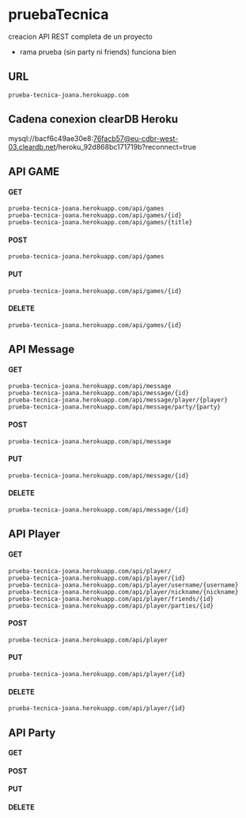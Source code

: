 # pruebaTecnica
creacion API REST completa de un proyecto

- rama prueba (sin party ni friends) funciona bien

## URL
```
prueba-tecnica-joana.herokuapp.com
```
## Cadena conexion clearDB Heroku 
mysql://bacf6c49ae30e8:76facb57@eu-cdbr-west-03.cleardb.net/heroku_92d868bc171719b?reconnect=true

## API GAME

#### GET
```
prueba-tecnica-joana.herokuapp.com/api/games
prueba-tecnica-joana.herokuapp.com/api/games/{id}
prueba-tecnica-joana.herokuapp.com/api/games/{title}
```

#### POST
```
prueba-tecnica-joana.herokuapp.com/api/games
```
#### PUT
```
prueba-tecnica-joana.herokuapp.com/api/games/{id}
```
#### DELETE
```
prueba-tecnica-joana.herokuapp.com/api/games/{id}
```

## API Message

#### GET
```
prueba-tecnica-joana.herokuapp.com/api/message
prueba-tecnica-joana.herokuapp.com/api/message/{id}
prueba-tecnica-joana.herokuapp.com/api/message/player/{player}
prueba-tecnica-joana.herokuapp.com/api/message/party/{party}

```
#### POST
```
prueba-tecnica-joana.herokuapp.com/api/message
```
#### PUT
```
prueba-tecnica-joana.herokuapp.com/api/message/{id}
```
#### DELETE
```
prueba-tecnica-joana.herokuapp.com/api/message/{id}
```

## API Player
#### GET
```
prueba-tecnica-joana.herokuapp.com/api/player/
prueba-tecnica-joana.herokuapp.com/api/player/{id}
prueba-tecnica-joana.herokuapp.com/api/player/username/{username}
prueba-tecnica-joana.herokuapp.com/api/player/nickname/{nickname}
prueba-tecnica-joana.herokuapp.com/api/player/friends/{id}
prueba-tecnica-joana.herokuapp.com/api/player/parties/{id}
```
#### POST
```
prueba-tecnica-joana.herokuapp.com/api/player
```
#### PUT
```
prueba-tecnica-joana.herokuapp.com/api/player/{id}
```
#### DELETE
```
prueba-tecnica-joana.herokuapp.com/api/player/{id}
```

## API Party 
#### GET
#### POST
#### PUT
#### DELETE

